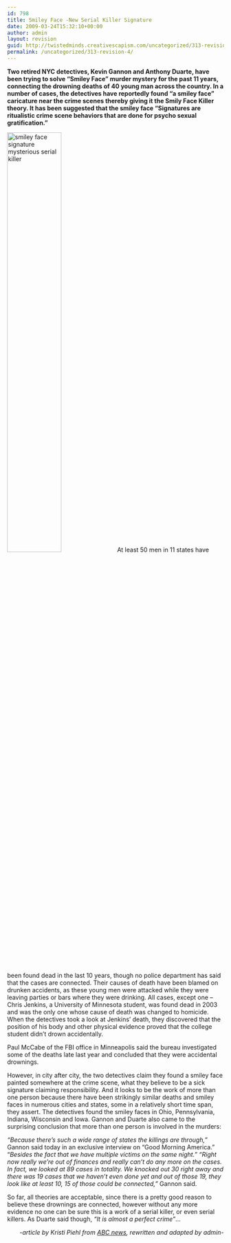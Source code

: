 ```yaml
---
id: 798
title: Smiley Face -New Serial Killer Signature
date: 2009-03-24T15:32:10+00:00
author: admin
layout: revision
guid: http://twistedminds.creativescapism.com/uncategorized/313-revision-4/
permalink: /uncategorized/313-revision-4/
---
```

<p class="dropcap-first">
  <strong>Two retired NYC detectives, Kevin Gannon and Anthony Duarte, have been trying to solve &#8220;Smiley Face&#8221; murder mystery for the past 11 years, connecting the drowning deaths of 40 young man across the country. In a number of cases, the detectives have reportedly found &#8220;a smiley face&#8221; caricature near the crime scenes thereby giving it the Smily Face Killer theory. It has been suggested that the smiley face &#8220;Signatures are ritualistic crime scene behaviors that are done for psycho sexual gratification.&#8221;</strong>
</p>

<img title="smiley face signature" src="img/post/smileyface.jpg" alt="smiley face signature mysterious serial killer" width="50%" class="left" /> At least 50 men in 11 states have been found dead in the last 10 years, though no police department has said that the cases are connected. Their causes of death have been blamed on drunken accidents, as these young men were attacked while they were leaving parties or bars where they were drinking. All cases, except one &#8211; Chris Jenkins, a University of Minnesota student, was found dead in 2003 and was the only one whose cause of death was changed to homicide. When the detectives took a look at Jenkins&#8217; death, they discovered that the position of his body and other physical evidence proved that the college student didn&#8217;t drown accidentally.

Paul McCabe of the FBI office in Minneapolis said the bureau investigated some of the deaths late last year and concluded that they were accidental drownings.

However, in city after city, the two detectives claim they found a smiley face painted somewhere at the crime scene, what they believe to be a sick signature claiming responsibility. And it looks to be the work of more than one person because there have been strikingly similar deaths and smiley faces in numerous cities and states, some in a relatively short time span, they assert. The detectives found the smiley faces in Ohio, Pennsylvania, Indiana, Wisconsin and Iowa. Gannon and Duarte also came to the surprising conclusion that more than one person is involved in the murders:

_&#8220;Because there&#8217;s such a wide range of states the killings are through,_&#8221; Gannon said today in an exclusive interview on &#8220;Good Morning America.&#8221; &#8220;_Besides the fact that we have multiple victims on the same night._&#8221;  _&#8220;Right now really we&#8217;re out of finances and really can&#8217;t do any more on the cases. In fact, we looked at 89 cases in totality. We knocked out 30 right away and there was 19 cases that we haven&#8217;t even done yet and out of those 19, they look like at least 10, 15 of those could be connected,&#8221;_ Gannon said.

So far, all theories are acceptable, since there is a pretty good reason to believe these drownings are connected, however without any more evidence no one can be sure this is a work of a serial killer, or even serial killers. As Duarte said though, _&#8220;It is almost a perfect crime&#8221;_&#8230;

<p style="text-align: right;">
  <em>-article by Kristi Piehl from <a title="ABC news" href="http://abcnews.go.com/">ABC news</a>, rewritten and adapted by admin-</em>
</p>